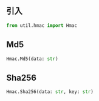 ## 引入
```python
from util.hmac import Hmac
```

## Md5
```python
Hmac.Md5(data: str)
```

## Sha256
```python
Hmac.Sha256(data: str, key: str)
```
